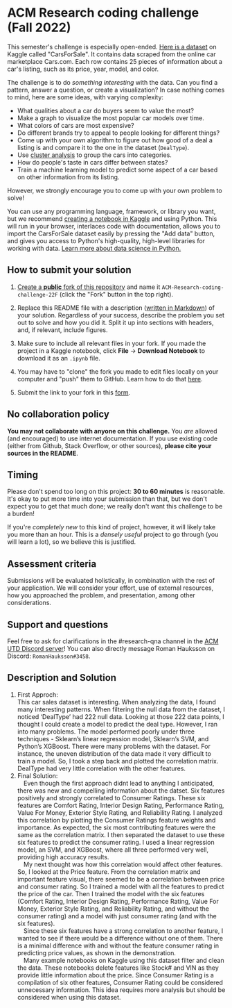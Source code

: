 # ACM Research coding challenge (Fall 2022)

This semester's challenge is especially open-ended. [Here is a dataset](https://www.kaggle.com/datasets/chancev/carsforsale) on Kaggle called "CarsForSale". It contains data scraped from the online car marketplace Cars.com. Each row contains 25 pieces of information about a car's listing, such as its price, year, model, and color.

The challenge is to do *something interesting* with the data. Can you find a pattern, answer a question, or create a visualization? In case nothing comes to mind, here are some ideas, with varying complexity:

- What qualities about a car do buyers seem to value the most?
- Make a graph to visualize the most popular car models over time.
- What colors of cars are most expensive?
- Do different brands try to appeal to people looking for different things?
- Come up with your own algorithm to figure out how good of a deal a listing is and compare it to the one in the dataset (`DealType`).
- Use [cluster analysis](https://en.wikipedia.org/wiki/Cluster_analysis) to group the cars into categories.
- How do people's taste in cars differ between states?
- Train a machine learning model to predict some aspect of a car based on other information from its listing.

However, we strongly encourage you to come up with your own problem to solve!

You can use any programming language, framework, or library you want, but we recommend [creating a notebook in Kaggle](https://www.kaggle.com/docs/notebooks) and using Python. This will run in your browser, interlaces code with documentation, allows you to import the CarsForSale dataset easily by pressing the "Add data" button, and gives you access to Python's high-quality, high-level libraries for working with data. [Learn more about data science in Python.](https://www.w3schools.com/datascience/ds_python.asp)

## How to submit your solution

1. [Create a  **public**  fork of this repository](https://docs.github.com/en/get-started/quickstart/fork-a-repo) and name it  `ACM-Research-coding-challenge-22F` (click the "Fork" button in the top right).

2. Replace this README file with a description ([written in Markdown](https://docs.github.com/en/get-started/writing-on-github/getting-started-with-writing-and-formatting-on-github/about-writing-and-formatting-on-github)) of your solution. Regardless of your success, describe the problem you set out to solve and how you did it. Split it up into sections with headers, and, if relevant, include figures.

3. Make sure to include all relevant files in your fork. If you made the project in a Kaggle notebook, click **File** → **Download Notebook** to download it as an `.ipynb` file.

4. You may have to "clone" the fork you made to edit files locally on your computer and "push" them to GitHub. Learn how to do that [here](https://docs.github.com/en/repositories/creating-and-managing-repositories/cloning-a-repository).

4. Submit the link to your fork in this [form](http://apply.acmutd.co/research-coding-challenge).

## No collaboration policy

**You may not collaborate with anyone on this challenge.** You _are_ allowed (and encouraged) to use internet documentation. If you use existing code (either from Github, Stack Overflow, or other sources), **please cite your sources in the README**.

## Timing

Please don't spend too long on this project: **30 to 60 minutes** is reasonable. It's okay to put more time into your submission than that, but we don't expect you to get that much done; we really don't want this challenge to be a burden!

If you're *completely new* to this kind of project, however, it will likely take you more than an hour. This is a *densely useful* project to go through (you will learn a lot), so we believe this is justified.

## Assessment criteria

Submissions will be evaluated holistically, in combination with the rest of your application. We will consider your effort, use of external resources, how you approached the problem, and presentation, among other considerations.

## Support and questions

Feel free to ask for clarifications in the #research-qna channel in the [ACM UTD Discord server](https://discord.gg/nJxRdKdG4d)! You can also directly message Roman Hauksson on Discord: `RomanHauksson#3458`.

## Description and Solution

1. First Approch:<br>
  This car sales dataset is interesting. When analyzing the data, I found many interesting patterns. When filtering the null data from the dataset, I noticed ‘DealType’ had 222 null data. Looking at those 222 data points, I thought I could create a model to predict the deal type. However, I ran into many problems. The model performed poorly under three techniques - Sklearn’s linear regression model, Sklearn’s SVM, and Python’s XGBoost. There were many problems with the dataset. For instance, the uneven distribution of the data made it very difficult to train a model. So, I took a step back and plotted the correlation matrix. DealType had very little correlation with the other features. 
2. Final Solution:<br>
&emsp;Even though the first approach didnt lead to anything I anticipated, there was new and compelling information about the datset. Six features positively and strongly correlated to Consumer Ratings. These six features are Comfort Rating, Interior Design Rating, Performance Rating, Value For Money, Exterior Style Rating, and Reliability Rating. I analyzed this correlation by plotting the Consumer Ratings feature weights and importance. As expected, the six most contributing features were the same as the correlation matrix. I then separated the dataset to use these six features to predict the consumer rating. I used a linear regression model, an SVM, and XGBoost, where all three performed very well, providing high accuracy results.<br>
&emsp;My next thought was how this correlation would affect other features. So, I looked at the Price feature. From the correlation matrix and important feature visual, there seemed to be a correlation between price and consumer rating. So I trained a model with all the features to predict the price of the car. Then I trained the model with the six features (Comfort Rating, Interior Design Rating, Performance Rating, Value For Money, Exterior Style Rating, and Reliability Rating, and without the consumer rating) and a model with just consumer rating (and with the six features). <br>
&emsp;Since these six features have a strong correlation to another feature, I wanted to see if there would be a difference without one of them. There is a minimal difference with and without the feature consumer rating in predicting price values, as shown in the demonstration. <br>
&emsp;Many example notebooks on Kaggle using this dataset filter and clean the data. These notebooks delete features like Stock# and VIN as they provide little information about the price. Since Consumer Rating is a compilation of six other features, Consumer Rating could be considered unnecessary information. This idea requires more analysis but should be considered when using this dataset.<br>
